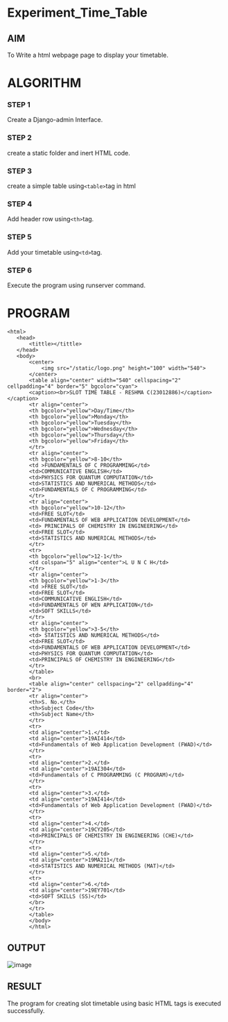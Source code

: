 # Experiment_Time_Table

## AIM
To Write a html webpage page to display your timetable.

# ALGORITHM
### STEP 1
Create a Django-admin Interface.
### STEP 2
create a static folder and inert HTML code.
### STEP 3
create a simple table using```<table>```tag in html
### STEP 4
Add header row using```<th>```tag.
### STEP 5
Add your timetable using```<td>```tag.
### STEP 6
Execute the program using runserver command.

# PROGRAM
 ```
 <html>
    <head>
        <tittle></tittle>
    </head>
    <body>
        <center>
            <img src="/static/logo.png" height="100" width="540">
        </center>
        <table align="center" width="540" cellspacing="2" cellpadding="4" border="5" bgcolor="cyan">
        <caption><br>SLOT TIME TABLE - RESHMA C(23012886)</caption></caption>
        <tr align="center">
        <th bgcolor="yellow">Day/Time</th>
        <th bgcolor="yellow">Monday</th>
        <th bgcolor="yellow">Tuesday</th>
        <th bgcolor="yellow">Wednesday</th>
        <th bgcolor="yellow">Thursday</th>
        <th bgcolor="yellow">Friday</th>
        </tr>
        <tr align="center">
        <th bgcolor="yellow">8-10</th>
        <td >FUNDAMENTALS OF C PROGRAMMING</td>
        <td>COMMUNICATIVE ENGLISH</td>
        <td>PHYSICS FOR QUANTUM COMPUTATION</td>
        <td>STATISTICS AND NUMERICAL METHODS</td>
        <td>FUNDAMENTALS OF C PROGRAMMING</td>
        </tr>
        <tr align="center">
        <th bgcolor="yellow">10-12</th>
        <td>FREE SLOT</td>
        <td>FUNDAMENTALS OF WEB APPLICATION DEVELOPMENT</td>
        <td> PRINCIPALS OF CHEMISTRY IN ENGINEERING</td>
        <td>FREE SLOT</td>
        <td>STATISTICS AND NUMERICAL METHODS</td>
        </tr>
        <tr>
        <th bgcolor="yellow">12-1</th>
        <td colspan="5" align="center">L U N C H</td>
        </tr>
        <tr align="center">
        <th bgcolor="yellow">1-3</th>   
        <td >FREE SLOT</td>
        <td>FREE SLOT</td>
        <td>COMMUNICATIVE ENGLISH</td>
        <td>FUNDAMENTALS OF WEN APPLICATION</td>
        <td>SOFT SKILLS</td>
        </tr>
        <tr align="center">
        <th bgcolor="yellow">3-5</th>
        <td> STATISTICS AND NUMERICAL METHODS</td>
        <td>FREE SLOT</td>
        <td>FUNDAMENTALS OF WEB APPLICATION DEVELOPMENT</td>
        <td>PHYSICS FOR QUANTUM COMPUTATION</td>
        <td>PRINCIPALS OF CHEMISTRY IN ENGINEERING</td>
        </tr>
        </table>
        <br>
        <table align="center" cellspacing="2" cellpadding="4" border="2">
        <tr align="center">
        <th>S. No.</th>
        <th>Subject Code</th>
        <th>Subject Name</th>
        </tr>
        <tr>
        <td align="center">1.</td>
        <td align="center">19AI414</td>
        <td>Fundamentals of Web Application Development (FWAD)</td>
        </tr>
        <tr>
        <td align="center">2.</td>
        <td align="center">19AI304</td>
        <td>Fundamentals of C PROGRAMMING (C PROGRAM)</td>
        </tr>
        <tr>
        <td align="center">3.</td>
        <td align="center">19AI414</td>
        <td>Fundamentals of Web Application Development (FWAD)</td>
        </tr>
        <tr>
        <td align="center">4.</td>
        <td align="center">19CY205</td>
        <td>PRINCIPALS OF CHEMISTRY IN ENGINEERING (CHE)</td>
        </tr>
        <tr>
        <td align="center">5.</td>
        <td align="center">19MA211</td>
        <td>STATISTICS AND NUMERICAL METHODS (MAT)</td>
        </tr>
        <tr>
        <td align="center">6.</td>
        <td align="center">19EY701</td>
        <td>SOFT SKILLS (SS)</td>
        </br>
        </tr>
        </table>
        </body>
        </html>
 ```
 ## OUTPUT
 ![image](https://github.com/RESHMA22C/timetable/assets/147474426/272becdb-18d7-43d3-a0fc-792a2bb1f60e)

## RESULT
The program for creating slot timetable using basic HTML tags is executed successfully.

